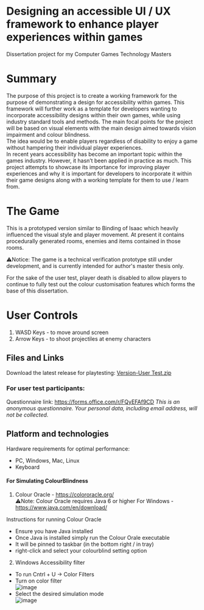 # Designing an accessible UI / UX framework to enhance player experiences within games
Dissertation project for my Computer Games Technology Masters

# Summary
The purpose of this project is to create a working framework for the purpose of demonstrating a design for accessibility within games. This framework will further work as a template for developers wanting to incorporate accessibility designs within their own games, while using industry standard tools and methods. The main focal points for the project will be based on visual elements with the main design aimed towards vision impairment and colour blindness. 
<br>
The idea would be to enable players regardless of disability to enjoy a game without hampering their individual player experiences.
<br>
In recent years accessibility has become an important topic within the games industry. However, it hasn’t been applied in practice as much. This project attempts to showcase its importance for improving player experiences and why it is important for developers to incorporate it within their game designs along with a working template for them to use / learn from.
<br>


# The Game
This is a prototyped version similar to Binding of Isaac which heavily influenced the visual style and player movement.
At present it contains procedurally generated rooms, enemies and items contained in those rooms.

⚠Notice: The game is a technical verification prototype still under development, and is currently intended for author's master thesis only.

For the sake of the user test, player death is disabled to allow players to continue to fully test out the colour customisation features which forms the base of this dissertation.

# User Controls
1. WASD Keys - to move around screen
2. Arrow Keys - to shoot projectiles at enemy characters


## Files and Links
Download the latest release for playtesting: [Version-User Test.zip](https://github.com/CharlieTheIndieDev/AccessibleUI_Dissertation/files/9401807/Version-User.Test.zip)

### For user test participants:
Questionnaire link: https://forms.office.com/r/FQyEFAf9CD
*This is an anonymous questionnaire. Your personal data, including email address, will not be collected.*

## Platform and technologies

Hardware requirements for optimal performance: 

- PC, Windows, Mac, Linux
- Keyboard

#### For Simulating ColourBlindness
1. Colour Oracle - https://colororacle.org/
<br> ⚠Note: Colour Oracle requires Java 6 or higher
For Windows - https://www.java.com/en/download/

Instructions for running Colour Oracle
- Ensure you have Java installed
- Once Java is installed simply run the Colour Orale executable
- It will be pinned to taskbar (in the bottom right / in tray)
- right-click and select your colourblind setting option

2. Windows Accessibility filter
  - To run Cntrl + U -> Color Filters
  - Turn on color filter
    <br> ![image](https://user-images.githubusercontent.com/74312830/186113382-86c5aa6c-9d05-4124-8be0-8205c42d0641.png)
  - Select the desired simulation mode 
    <br> ![image](https://user-images.githubusercontent.com/74312830/186113545-1595714b-c156-4a4c-8cc1-11d5dfbb0619.png)


